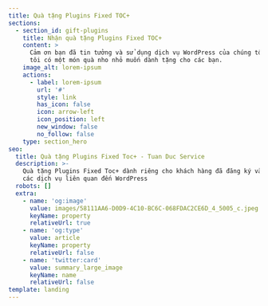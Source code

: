```yaml
---
title: Quà tặng Plugins Fixed TOC+
sections:
  - section_id: gift-plugins
    title: Nhận quà tặng Plugins Fixed TOC+
    content: >
      Cảm ơn bạn đã tin tưởng và sử dụng dịch vụ WordPress của chúng tôi, chúng
      tôi có một món quà nho nhỏ muốn dành tặng cho các bạn.
    image_alt: lorem-ipsum
    actions:
      - label: lorem-ipsum
        url: '#'
        style: link
        has_icon: false
        icon: arrow-left
        icon_position: left
        new_window: false
        no_follow: false
    type: section_hero
seo:
  title: Quà tặng Plugins Fixed Toc+ - Tuan Duc Service
  description: >-
    Quà tặng Plugins Fixed Toc+ dành riêng cho khách hàng đã đăng ký và sử dụng
    các dịch vụ liên quan đến WordPress
  robots: []
  extra:
    - name: 'og:image'
      value: images/58111AA6-D0D9-4C10-BC6C-068FDAC2CE6D_4_5005_c.jpeg
      keyName: property
      relativeUrl: true
    - name: 'og:type'
      value: article
      keyName: property
      relativeUrl: false
    - name: 'twitter:card'
      value: summary_large_image
      keyName: name
      relativeUrl: false
template: landing
---
```

